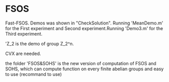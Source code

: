 # FSOS
Fast-FSOS. Demos was shown in "CheckSolution". Running 'MeanDemo.m' for the First experiment and Second experiment.Running 'Demo3.m' for the Third experiment.



'Z_2 is the demo of group Z_2^n. 

CVX  are needed.

the folder 'FSOS&SOHS' is the new version of computation of FSOS and SOHS, which can compute function on every finite abelian groups and easy to use (recommand to use)
